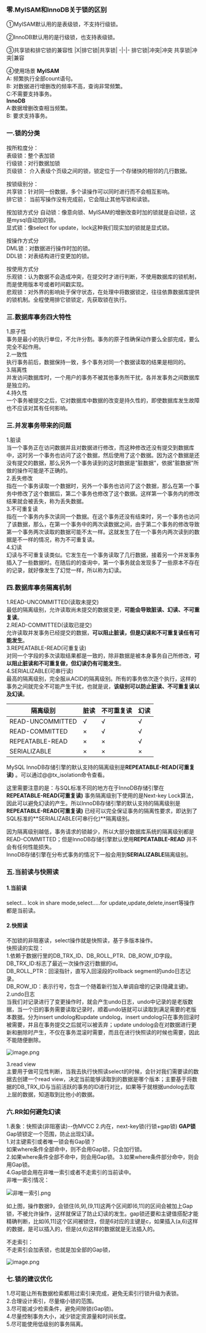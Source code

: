 ### 零.MyISAM和InnoDB关于锁的区别
①MyISAM默认用的是表级锁，不支持行级锁。

②InnoDB默认用的是行级锁，也支持表级锁。

③共享锁和排它锁的兼容性
|X|排它锁|共享锁|
-|-|-
排它锁|冲突|冲突
共享锁|冲突|兼容

④使用场景
**MyISAM**          
A: 频繁执行全部count语句。     
B: 对数据进行增删改的频率不高，查询非常频繁。     
C:不需要支持事务。     
**InnoDB**        
A:数据增删改查相当频繁。      
B: 要求支持事务。     

### 一.锁的分类  

按所粒度分：    
表级锁：整个表加锁     
行级锁：对行数据加锁      
页级锁： 介入表级个页级之间的锁，锁定位于一个存储快的相邻的几行数据。

按锁级别分：          
共享锁：针对同一份数据，多个读操作可以同时进行而不会相互影响。      
排它锁： 当前写操作没有完成前，它会阻止其他写锁和读锁。

按加锁方式分
自动锁：像意向锁、MyISAM的增删改查时加的锁就是自动锁，这是mysql自动加的锁。     
显式锁：像select for update，lock这种我们现实加的锁就是显式锁。   

按操作方式分               
DML锁：对数据进行操作时加的锁。        
DDL锁：对表结构进行变更加的锁。

按使用方式分          
乐观锁：认为数据不会造成冲突，在提交时才进行判断，不使用数据库的锁机制，而是使用版本号或者时间戳实现。  
悲观锁：对外界的影响处于保守状态，在处理中将数据锁定，往往依靠数据库提供的锁机制。全程使用排它锁锁定，先获取锁在执行。
### 三.数据库事务四大特性
1.原子性    
事务是最小的执行单位，不允许分割。事务的原子性确保动作要么全部完成，要么完全不起作用。      
2.一致性       
执行事务前后，数据保持一致，多个事务对同一个数据读取的结果是相同的。     
3.隔离性      
并发访问数据库时，一个用户的事务不被其他事务所干扰，各并发事务之间数据库是独立的。     
4.持久性      
一个事务被提交之后，它对数据库中数据的改变是持久性的，即使数据库发生故障也不应该对其有任何影响。

### 三.并发事务带来的问题
1.脏读       
当一个事务正在访问数据并且对数据进行修改，而这种修改还没有提交到数据库中，这时另一个事务也访问了这个数据，然后使用了这个数据。因为这个数据是还没有提交的数据，那么另外一个事务读到的这时数据是"脏数据"，依据"脏数据"所做的操作可能是不正确的。      
2.丢失修改       
指在一个事务读取一个数据时，另外一个事务也访问了这个数据，那么在第一个事务中修改了这个数据后，第二个事务也修改了这个数据。这样第一个事务内的修改结果就会被丢失，称为丢失数据。      
3.不可重复读      
指在一个事务内多次读同一个数据。在这个事务还没有结束时，另一个事务也访问了该数据，那么，在第一个事务中的两次读数据之间，由于第二个事务的修改导致第一个事务两次读取的数据可能不太一样。这就发生了在一个事务内两次读到的数据是不一样的情况，称为不可重复读。      
4.幻读       
幻读与不可重复读类似。它发生在一个事务读取了几行数据，接着另一个并发事务插入了一些数据时。在随后的的查询中，第一个事务就会发现多了一些原本不存在的记录，就好像发生了幻觉一样，所以称为幻读。

### 四.数据库事务隔离机制
1.READ-UNCOMMITTED(读取未提交)         
最低的隔离级别，允许读取尚未提交的数据变更，**可能会导致脏读、幻读、不可重复读**。      
2.READ-COMMITTED(读取已提交)        
允许读取并发事务已经提交的数据，**可以阻止脏读，但是幻读和不可重复读任有可能发生**。     
3.REPEATABLE-READ(可重复读)        
对同一个字段的多次读取结果都是一致的，除非数据是被本身事务自己所修改，**可以阻止脏读和不可重复做，但幻读仍有可能发生**。       
4.SERIALIZABLE(可串行读)           
最高的隔离级别，完全服从ACID的隔离级别。所有的事务依次逐个执行，这样的事务之间就完全不可能产生干扰，也就是说，**该级别可以防止脏读、不可重复读以及幻读**。     

| 隔离级别         | 脏读 | 不可重复读 | 幻读 |
| ---------------- | ---- | ---------- | ---- |
| READ-UNCOMMITTED | √    | √          | √    |
| READ-COMMITTED   | ×    | √          | √    |
| REPEATABLE-READ  | ×    | ×          | √    |
| SERIALIZABLE     | ×    | ×          | ×    |

MySQL InnoDB存储引擎的默认支持的隔离级别是**REPEATABLE-READ(可重复读)** 。可以通过@@tx_isolation命令查看。       

这里需要注意的是：与SQL标准不同的地方在于InnoDB存储引擎在**REPEATABLE-READ(可重复读)** 事务隔离级别下使用的是Next-key Lock算法，因此可以避免幻读的产生。所以InnoDB存储引擎的默认支持的隔离级别是**REPEATABLE-READ(可重复读)** 已经可以完全保证事务的隔离性要求，即达到了SQL标准的**SERIALIZABLE(可串行化)**隔离级别。      

因为隔离级别越低，事务请求的锁越少，所以大部分数据库系统的隔离级别都是READ-COMMITTED；但是InnoDB存储引擎默认使用**REPEATABLE-READ** 并不会有任何性能损失。     
InnoDB存储引擎在分布式事务的情况下一般会用到**SERIALIZABLE**隔离级别。

### 五.当前读与快照读
#### 1.当前读
select... lcok in share mode,select.....for update,update,delete,insert等操作都是当前读。

#### 2.快照读   
不加锁的非阻塞读，select操作就是快照读，基于多版本操作。   
快照读的实现：     
1.依赖于数据行里的DB_TRX_ID、DB_ROLL_PTR、DB_ROW_ID字段。     
DB_TRX_ID:标志了最近一次操作这行数据的id。     
DB_ROLL_PTR：回滚指针，直写入回滚段的rollback segment的undo日志记录。    
DB_ROW_ID：表示行号，包含一个随着新行加入单调自增的记录(隐藏主键)。
2.undo日志      
当我们对记录进行了变更操作时，就会产生undo日志，undo中记录的是老版数据，当一个旧的事务需要读取记录时，顺着undo链就可以读取到满足需要的老版本数据。分为insert undolog和update undolog，insert undolog只在事务回滚时被需要，并且在事务提交之后就可以被丢弃；update undolog会在对数据进行更新和删除时产生，不仅在事务混滚时需要，而且在进行快照读的时候也需要，因此不能随便删除。  

![image.png](/image/mysql/7-1.png)

3.read view      
主要用于做可见性判断，当我去执行快照读select的时候，会针对我们需要读的数据去创建一个read view，决定当前能够读取到的数据是哪个版本；主要基于将数据的DB_TRX_ID与当前活跃的事务的ID进行对比，如果等于就根据undolog去取上层的数据，知道取到比他小的数据。

### 六.RR如何避免幻读
1.表象：快照读(非阻塞读)--伪MVCC
2.内在，next-key锁(行锁+gap锁)
**GAP锁**         
Gap锁锁定一个范围，防止出现幻读。     
1.对主键索引或者唯一锁会有Gap锁？     
如果where条件全部命中，则不会用Gap锁，只会加行锁。     
2.如果where条件全部不命中，则会用Gap锁。
3.如果where条件部分命中，则会用Gap锁。   
4.Gap锁会用在非唯一索引或者不走索引的当前读中。   
非唯一索引情况：     

![非唯一索引.png](/image/mysql/7-2.png)

如上图，操作数据9，会锁住(6,9],(9,11]这两个区间即(6,11]的区间会被加上Gap锁，不被允许操作，这样就保证了防止幻读的发生。gap锁还要和主键值搭配才能精确判断，比如(6,11]这个区间被锁住，但是6对应的主键是c，如果插入(a,6)这样的数据，是可以插入的，但是(d,6)这样的数据就是无法插入的。    

不走索引：     
不走索引会加表锁，也就是加全部的Gap锁，

![image.png](/image/mysql/7-3.png)

### 七.锁的建议优化     
1.尽可能让所有数据检索都用过索引来完成，避免无索引行锁升级为表锁。      
2.合理设计索引，尽量缩小锁的范围。       
3.尽可能减少检索条件，避免间隙锁(Gap锁)。       
4.尽量控制事务大小，减少锁定资源量和时间长度。     
5.尽可能使用低级别的事务隔离。      